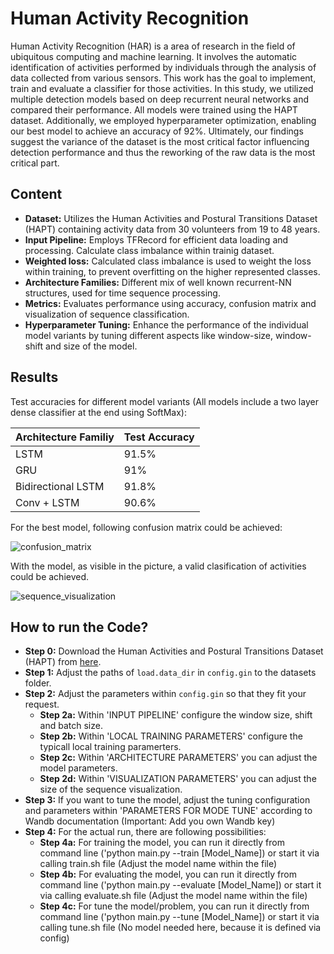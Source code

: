 # Human Activity Recognition
Human Activity Recognition (HAR) is a area of research in the field of ubiquitous computing and machine learning. It involves the automatic identification of activities performed by individuals through the analysis of data collected from various sensors. This work has the goal to implement, train and evaluate a classifier for those activities. In this study, we utilized multiple detection models based on deep recurrent neural networks and compared their performance. All models were trained using the HAPT dataset. Additionally, we employed hyperparameter optimization, enabling our best model to achieve an accuracy of 92%. Ultimately, our findings suggest the variance of the dataset is the most critical factor influencing detection performance and thus the reworking of the raw data is the most critical part.

## Content
* **Dataset:** Utilizes the Human Activities and Postural Transitions Dataset (HAPT) containing activity data from 30 volunteers from 19 to 48 years.
* **Input Pipeline:** Employs TFRecord for efficient data loading and processing. Calculate class imbalance within trainig dataset.
* **Weighted loss:** Calculated class imbalance is used to weight the loss within training, to prevent overfitting on the higher represented classes.
* **Architecture Families:** Different mix of well known recurrent-NN structures, used for time sequence processing.
* **Metrics:** Evaluates performance using accuracy, confusion matrix and visualization of sequence classification.
* **Hyperparameter Tuning:** Enhance the performance of the individual model variants by tuning different aspects like window-size, window-shift and size of the model.

##  Results
Test accuracies for different model variants (All models include a two layer dense classifier at the end using SoftMax):

| **Architecture Familiy** | **Test Accuracy** |
|--------------------------|-------------------|
| LSTM                     | 91.5%             |
| GRU                      | 91%               |
| Bidirectional LSTM       | 91.8%             |
| Conv + LSTM              | 90.6%             |

For the best model, following confusion matrix could be achieved:

![confusion_matrix](https://github.tik.uni-stuttgart.de/iss/dl-lab-24w-team15/assets/8809/d7ccfb92-7b1e-4a89-a9a0-d9da23114cf0)

With the model, as visible in the picture, a valid clasification of activities could be achieved.

![sequence_visualization](https://github.tik.uni-stuttgart.de/iss/dl-lab-24w-team15/assets/8809/7b8dcd0c-9291-49f4-a59c-6e04064e345b)

## How to run the Code?
* **Step 0:** Download the Human Activities and Postural Transitions Dataset (HAPT) from [here]([https://ieee-dataport.org/open-access/indian-diabetic-retinopathy-image-dataset-idrid](https://www.kaggle.com/datasets/uciml/human-activity-recognition-with-smartphones)).
* **Step 1:** Adjust the paths of `load.data_dir` in `config.gin` to the datasets folder.
* **Step 2:** Adjust the parameters within `config.gin` so that they fit your request.
   * **Step 2a:** Within 'INPUT PIPELINE' configure the window size, shift and batch size.
   * **Step 2b:** Within 'LOCAL TRAINING PARAMETERS' configure the typicall local training paramerters.
   * **Step 2c:** Within 'ARCHITECTURE PARAMETERS' you can adjust the model parameters.
   * **Step 2d:** Within 'VISUALIZATION PARAMETERS' you can adjust the size of the sequence visualization.
* **Step 3:** If you want to tune the model, adjust the tuning configuration and parameters within 'PARAMETERS FOR MODE TUNE' according to Wandb documentation (Important: Add you own Wandb key)
* **Step 4:** For the actual run, there are following possibilities:
   * **Step 4a:** For training the model, you can run it directly from command line ('python main.py --train [Model_Name]) or start it via calling train.sh file (Adjust the model name within the file)
   * **Step 4b:** For evaluating the model, you can run it directly from command line ('python main.py --evaluate [Model_Name]) or start it via calling evaluate.sh file (Adjust the model name within the file)
   * **Step 4c:** For tune the model/problem, you can run it directly from command line ('python main.py --tune [Model_Name]) or start it via calling tune.sh file (No model needed here, because it is defined via config)
